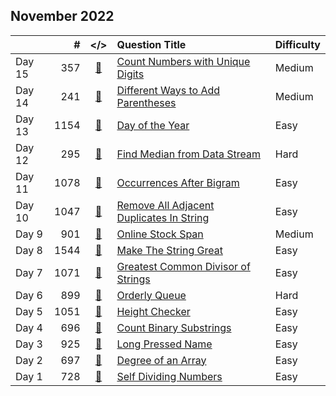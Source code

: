 ## November 2022

||#|</>|Question Title|Difficulty|
|:--|--:|:-:|:--|:--|
|Day 15|357|[📎](../src/q_351_400/q0357.cc)|[Count Numbers with Unique Digits](https://leetcode.com/problems/count-numbers-with-unique-digits/)|Medium|
|Day 14|241|[📎](../src/q_201_250/q0241.cc)|[Different Ways to Add Parentheses](https://leetcode.com/problems/different-ways-to-add-parentheses/)|Medium|
|Day 13|1154|[📎](../src/q_1151_1200/q1154.cc)|[Day of the Year](https://leetcode.com/problems/day-of-the-year/)|Easy|
|Day 12|295|[📎](../src/q_251_300/q0295.cc)|[Find Median from Data Stream](https://leetcode.com/problems/find-median-from-data-stream/)|Hard|
|Day 11|1078|[📎](../src/q_1051_1100/q1078.cc)|[Occurrences After Bigram](https://leetcode.com/problems/occurrences-after-bigram/)|Easy|
|Day 10|1047|[📎](../src/q_1001_1050/q1047.cc)|[Remove All Adjacent Duplicates In String](https://leetcode.com/problems/remove-all-adjacent-duplicates-in-string/)|Easy|
|Day 9|901|[📎](../src/q_901_950/q0901.cc)|[Online Stock Span](https://leetcode.com/problems/online-stock-span/)|Medium|
|Day 8|1544|[📎](../src/q_1501_1550/q1544.cc)|[Make The String Great](https://leetcode.com/problems/make-the-string-great/)|Easy|
|Day 7|1071|[📎](../src/q_1051_1100/q1071.cc)|[Greatest Common Divisor of Strings](https://leetcode.com/problems/greatest-common-divisor-of-strings/)|Easy|
|Day 6|899|[📎](../src/q_851_900/q0899.cc)|[Orderly Queue](https://leetcode.com/problems/orderly-queue/)|Hard|
|Day 5|1051|[📎](../src/q_1051_1100/q1051.cc)|[Height Checker](https://leetcode.com/problems/height-checker/)|Easy|
|Day 4|696|[📎](../src/q_651_700/q0696.cc)|[Count Binary Substrings](https://leetcode.com/problems/count-binary-substrings/)|Easy|
|Day 3|925|[📎](../src/q_901_950/q0925.cc)|[Long Pressed Name](https://leetcode.com/problems/long-pressed-name/)|Easy|
|Day 2|697|[📎](../src/q_651_700/q0697.cc)|[Degree of an Array](https://leetcode.com/problems/degree-of-an-array/)|Easy|
|Day 1|728|[📎](../src/q_701_750/q0728.cc)|[Self Dividing Numbers](https://leetcode.com/problems/self-dividing-numbers/)|Easy|

